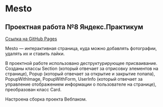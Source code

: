 # Mesto
## Проектная работа №8 Яндекс.Практикум  

[Ссылка на GitHub Pages](https://nikolskii.github.io/mesto/index.html)

Mesto — интерактивная страница, куда можно добавлять фотографии, удалять их и ставить лайки.

В проектной работе использовано деструктурирующее присваивание. Созданы классы Section (который отвечает за отрисовку элементов на странице), Popup (который отвечает за открытие и закрытие попапа), PopupWithImage, PopupWithForm, UserInfo (который отвечает за управление отображением информации о пользователе на странице), преобразован класс Card.

Настроена сборка проекта Вебпаком.